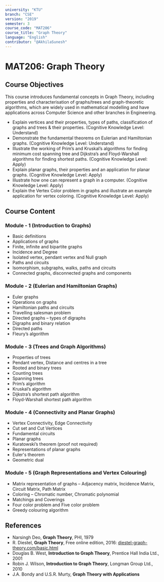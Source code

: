 ```yaml
---
university: "KTU"
branch: "CSE"
version: "2019"
semester: 3
course_code: "MAT206"
course_title: "Graph Theory"
language: "English"
contributor: "@AkhilaSunesh"
---
```


# MAT206: Graph Theory

## Course Objectives

This course introduces fundamental concepts in Graph Theory, including properties and characterisation of graphs/trees and graph-theoretic algorithms, which are widely used in mathematical modelling and have applications across Computer Science and other branches in Engineering.

* Explain vertices and their properties, types of paths, classification of graphs and trees & their properties. (Cognitive Knowledge Level: Understand)  
* Demonstrate the fundamental theorems on Eulerian and Hamiltonian graphs. (Cognitive Knowledge Level: Understand)  
* Illustrate the working of Prim’s and Kruskal’s algorithms for finding minimum cost spanning tree and Dijkstra’s and Floyd-Warshall algorithms for finding shortest paths. (Cognitive Knowledge Level: Apply)  
* Explain planar graphs, their properties and an application for planar graphs. (Cognitive Knowledge Level: Apply)  
* Illustrate how one can represent a graph in a computer. (Cognitive Knowledge Level: Apply)  
* Explain the Vertex Color problem in graphs and illustrate an example application for vertex coloring. (Cognitive Knowledge Level: Apply)  

## Course Content

### Module - 1 (Introduction to Graphs)
* Basic definitions  
* Applications of graphs  
* Finite, infinite and bipartite graphs  
* Incidence and Degree  
* Isolated vertex, pendant vertex and Null graph  
* Paths and circuits  
* Isomorphism, subgraphs, walks, paths and circuits  
* Connected graphs, disconnected graphs and components  

### Module - 2 (Eulerian and Hamiltonian Graphs)
* Euler graphs  
* Operations on graphs  
* Hamiltonian paths and circuits  
* Travelling salesman problem  
* Directed graphs – types of digraphs  
* Digraphs and binary relation  
* Directed paths  
* Fleury’s algorithm  

### Module - 3 (Trees and Graph Algorithms)
* Properties of trees  
* Pendant vertex, Distance and centres in a tree  
* Rooted and binary trees  
* Counting trees  
* Spanning trees  
* Prim’s algorithm  
* Kruskal’s algorithm  
* Dijkstra’s shortest path algorithm  
* Floyd-Warshall shortest path algorithm  

### Module - 4 (Connectivity and Planar Graphs)
* Vertex Connectivity, Edge Connectivity  
* Cut set and Cut Vertices  
* Fundamental circuits  
* Planar graphs  
* Kuratowski’s theorem (proof not required)  
* Representations of planar graphs  
* Euler's theorem  
* Geometric dual  

### Module - 5 (Graph Representations and Vertex Colouring)
* Matrix representation of graphs – Adjacency matrix, Incidence Matrix, Circuit Matrix, Path Matrix  
* Coloring – Chromatic number, Chromatic polynomial  
* Matchings and Coverings  
* Four color problem and Five color problem  
* Greedy colouring algorithm  

## References

* Narsingh Deo, **Graph Theory**, PHI, 1979  
* R. Diestel, **Graph Theory**, Free online edition, 2016: [diestel-graph-theory.com/basic.html](http://diestel-graph-theory.com/basic.html)  
* Douglas B. West, **Introduction to Graph Theory**, Prentice Hall India Ltd., 2001  
* Robin J. Wilson, **Introduction to Graph Theory**, Longman Group Ltd., 2010  
* J.A. Bondy and U.S.R. Murty, **Graph Theory with Applications**
